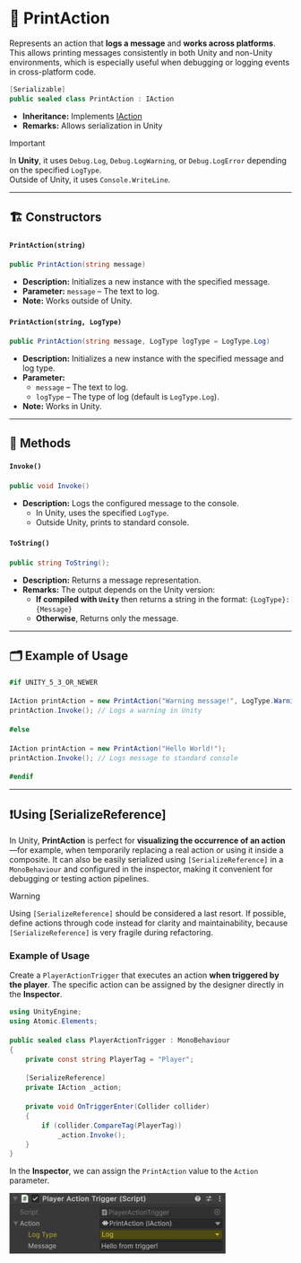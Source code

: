 # 🧩 PrintAction

Represents an action that **logs a message** and **works across platforms**. This allows printing
messages consistently in both Unity and non-Unity
environments, which is especially useful when debugging or logging events in cross-platform code.

```csharp
[Serializable]
public sealed class PrintAction : IAction
```

- **Inheritance:** Implements [IAction](IAction.md)
- **Remarks:** Allows serialization in Unity

> [!IMPORTANT]
> In **Unity**, it uses `Debug.Log`, `Debug.LogWarning`, or `Debug.LogError` depending on the specified `LogType`.
> <br> Outside of Unity, it uses `Console.WriteLine`.

---

## 🏗️ Constructors

#### `PrintAction(string)`

```csharp
public PrintAction(string message)
```

- **Description:** Initializes a new instance with the specified message.
- **Parameter:** `message` – The text to log.
- **Note:** Works outside of Unity.

#### `PrintAction(string, LogType)`

```csharp
public PrintAction(string message, LogType logType = LogType.Log)
```

- **Description:** Initializes a new instance with the specified message and log type.
- **Parameter:**
    - `message` – The text to log.
    - `logType` – The type of log (default is `LogType.Log`).
- **Note:** Works in Unity.

---

## 🏹 Methods

#### `Invoke()`

```csharp
public void Invoke()
```

- **Description:** Logs the configured message to the console.
    - In Unity, uses the specified `LogType`.
    - Outside Unity, prints to standard console.

#### `ToString()`

```csharp
public string ToString();
```

- **Description:** Returns a message representation.
- **Remarks:** The output depends on the Unity version:
    - **If compiled with `Unity`** then returns a string in the format: `{LogType}: {Message}`
    - **Otherwise**, Returns only the message.

---

## 🗂 Example of Usage

```csharp
#if UNITY_5_3_OR_NEWER

IAction printAction = new PrintAction("Warning message!", LogType.Warning);
printAction.Invoke(); // Logs a warning in Unity

#else

IAction printAction = new PrintAction("Hello World!");
printAction.Invoke(); // Logs message to standard console

#endif
```

---

## ❗️Using [SerializeReference]

In Unity, **PrintAction** is perfect for **visualizing the occurrence of an action**—for example, when temporarily
replacing a real action or using it inside a composite. It can also be easily serialized using `[SerializeReference]` in
a `MonoBehaviour` and configured in the inspector, making it convenient for debugging or testing action pipelines.

> [!WARNING]
> Using `[SerializeReference]` should be considered a last resort. If possible, define actions through code instead for
> clarity and maintainability, because `[SerializeReference]` is very fragile during refactoring.

### Example of Usage

Create a `PlayerActionTrigger` that executes an action **when triggered by the player**. The specific action can be
assigned by the designer directly in the **Inspector**.

```csharp
using UnityEngine;
using Atomic.Elements;

public sealed class PlayerActionTrigger : MonoBehaviour
{
    private const string PlayerTag = "Player";
    
    [SerializeReference] 
    private IAction _action;

    private void OnTriggerEnter(Collider collider)
    {
        if (collider.CompareTag(PlayerTag))
            _action.Invoke();
    }
}
```

In the **Inspector**, we can assign the `PrintAction` value to the `Action` parameter.

<img src="../../Images/PlayerActionTrigger_PrintAction.png" alt="img.png" width="386" height="108">

